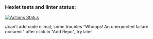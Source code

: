 ### Hexlet tests and linter status:
[![Actions Status](https://github.com/Xatloso/fullstack-javascript-project-44/actions/workflows/hexlet-check.yml/badge.svg)](https://github.com/Xatloso/fullstack-javascript-project-44/actions)

#can't add code climat, some troubles "Whoops! An unexpected failure occured." after click in "Add Repo", try later

